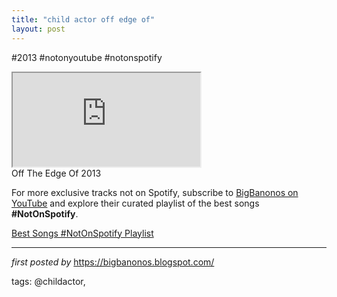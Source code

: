 ```yaml
---
title: "child actor off edge of"
layout: post
---
```

#2013 #notonyoutube #notonspotify <br />
<iframe seamless="" src="http://bandcamp.com/EmbeddedPlayer/album=2056792443/size=large/bgcol=333333/linkcol=0f91ff/tracklist=false/track=1705511409/transparent=true/"><a href="http://childactor.bandcamp.com/album/swan">SWAN by Child Actor</a></iframe>
<br />
Off The Edge Of 2013

<!--Subscribe and Playlist Links-->
<div>
    <p>For more exclusive tracks not on Spotify, subscribe to <a href="https://www.youtube.com/@BigBanonos" target="_blank">BigBanonos on YouTube</a> and explore their curated playlist of the best songs <strong>#NotOnSpotify</strong>.</p>
    <p><a href="https://www.youtube.com/playlist?list=PLtuNtuTatqI0kFahUCbtbfenC_ET5O_tr" target="_blank">Best Songs #NotOnSpotify Playlist<br /></a></p></div>

<hr />

<p><em>first posted by</em> <a href="https://bigbanonos.blogspot.com/" rel="noopener" target="_new">https://bigbanonos.blogspot.com/</a></p>

<p>tags: @childactor,</p>
